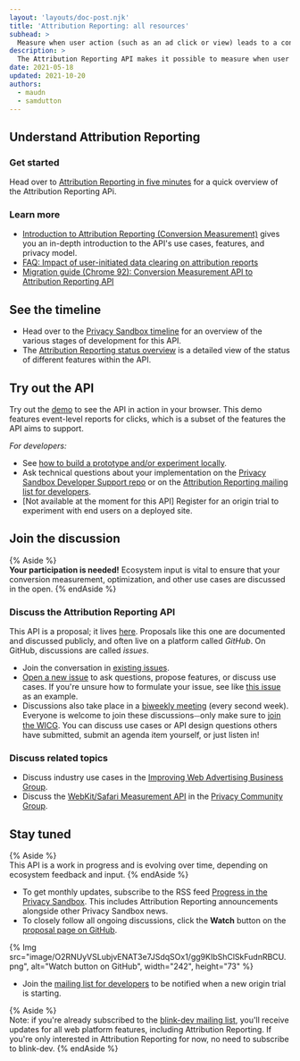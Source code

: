 ```yaml
---
layout: 'layouts/doc-post.njk'
title: 'Attribution Reporting: all resources'
subhead: >
  Measure when user action (such as an ad click or view) leads to a conversion, without using cross-site identifiers.
description: >
  The Attribution Reporting API makes it possible to measure when user action (such as an ad click or view) leads to a conversion, without using cross-site identifiers.
date: 2021-05-18
updated: 2021-10-20
authors:
  - maudn
  - samdutton
---
```


## Understand Attribution Reporting

### Get started

Head over to [Attribution Reporting in five minutes](/docs/privacy-sandbox/attribution-reporting-in-short) for a quick overview of the Attribution Reporting APi.

### Learn more

- [Introduction to Attribution Reporting (Conversion Measurement)](/docs/privacy-sandbox/attribution-reporting-introduction) gives you an in-depth
  introduction to the API's use cases, features, and privacy model.
- [FAQ: Impact of user-initiated data clearing on attribution reports](/docs/privacy-sandbox/attribution-reporting-data-clearing/)
- [Migration guide (Chrome 92): Conversion Measurement API to Attribution Reporting API](/docs/privacy-sandbox/attribution-reporting-migration/)

## See the timeline

- Head over to the [Privacy Sandbox timeline](https://privacysandbox.com/timeline) for an overview of the various stages of development for this API.
- The [Attribution Reporting status overview](/docs/privacy-sandbox/attribution-reporting-introduction/#status) is a detailed view of the status of different features within the API.

## Try out the API

Try out the [demo](https://goo.gle/demo-event-level-conversion-measurement-api) to see the API in
action in your browser. This demo features event-level reports for clicks, which is a subset of the
features the API aims to support.

_For developers:_

- See [how to build a prototype and/or experiment
  locally](/docs/privacy-sandbox/attribution-reporting-introduction/#experiment-locally-or-with-a-demo).
- Ask technical questions about your implementation on the [Privacy Sandbox Developer Support
  repo](https://github.com/GoogleChromeLabs/privacy-sandbox-dev-support) or on the [Attribution
  Reporting mailing list for
  developers](https://groups.google.com/u/0/a/chromium.org/g/attribution-reporting-api-dev).
- [Not available at the moment for this API] Register for an origin trial to experiment with end
  users on a deployed site.

## Join the discussion

{% Aside %}  
**Your participation is needed!** Ecosystem input is vital to ensure that your conversion
measurement, optimization, and other use cases are discussed in the open. {% endAside %}

### Discuss the Attribution Reporting API

This API is a proposal; it lives [here](https://github.com/WICG/conversion-measurement-api/).
Proposals like this one are documented and discussed publicly, and often live on a
platform called _GitHub_. On GitHub, discussions are called _issues_.

- Join the conversation in [existing
  issues](https://github.com/WICG/conversion-measurement-api/issues).
- [Open a new issue](https://github.com/WICG/conversion-measurement-api/issues/new) to ask questions,
  propose features, or discuss use cases. If you're unsure how to formulate your issue, see like
  [this issue](https://github.com/WICG/conversion-measurement-api/issues/147) as an example.
- Discussions also take place in a [biweekly
  meeting](https://github.com/WICG/conversion-measurement-api/issues/80) (every second week).
  Everyone is welcome to join these discussions⏤only make sure to [join the
  WICG](https://www.w3.org/community/wicg/). You can discuss use cases or API design questions others have submitted, submit an agenda item yourself, or just listen in!

### Discuss related topics

- Discuss industry use cases in the [Improving Web Advertising Business
  Group](https://www.w3.org/community/web-adv/participants).
- Discuss the [WebKit/Safari Measurement
  API](https://github.com/privacycg/private-click-measurement) in the [Privacy Community
  Group](https://www.w3.org/community/privacycg/).

## Stay tuned

{% Aside %}  
This API is a work in progress and is evolving over time, depending on ecosystem feedback
and input.
{% endAside %}

- To get monthly updates, subscribe to the RSS feed [Progress in
  the Privacy Sandbox](/tags/progress-in-the-privacy-sandbox/). This includes Attribution Reporting announcements alongside other Privacy Sandbox news.
- To closely follow all ongoing discussions, click the **Watch** button on the [proposal page on GitHub](https://github.com/WICG/conversion-measurement-api).

{% Img src="image/O2RNUyVSLubjvENAT3e7JSdqSOx1/gg9KIbShClSkFudnRBCU.png", alt="Watch button on GitHub", width="242", height="73" %}

- Join the [mailing list for
  developers](https://groups.google.com/u/1/a/chromium.org/g/attribution-reporting-api-dev) to be
  notified when a new origin trial is starting.

{% Aside %}  
Note: if you're already subscribed to the [blink-dev mailing
list](https://groups.google.com/a/chromium.org/g/blink-dev), you'll receive updates for all web
platform features, including Attribution Reporting. If you're only interested in Attribution
Reporting for now, no need to subscribe to blink-dev.
{% endAside %}
